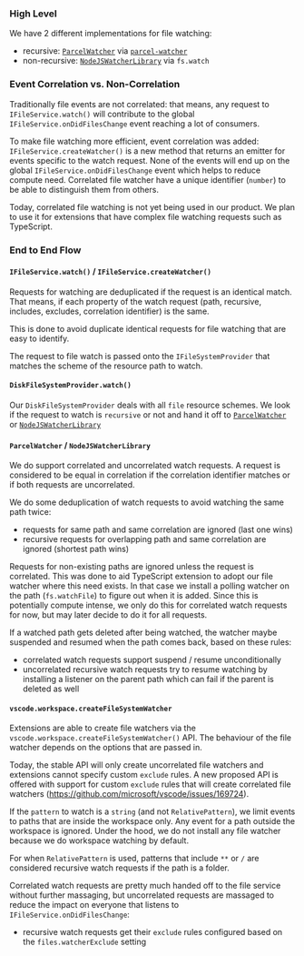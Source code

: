 ### High Level

We have 2 different implementations for file watching:
- recursive: [`ParcelWatcher`](https://github.com/microsoft/vscode/blob/5bc9d1d7850cc9d88ea3fb117de70acba68579c6/src/vs/platform/files/node/watcher/parcel/parcelWatcher.ts#L61) via [`parcel-watcher`](https://github.com/parcel-bundler/watcher)
- non-recursive: [`NodeJSWatcherLibrary`](https://github.com/microsoft/vscode/blob/5bc9d1d7850cc9d88ea3fb117de70acba68579c6/src/vs/platform/files/node/watcher/nodejs/nodejsWatcherLib.ts#L21) via `fs.watch`

### Event Correlation vs. Non-Correlation

Traditionally file events are not correlated: that means, any request to `IFileService.watch()` will contribute to the global `IFileService.onDidFilesChange` event reaching a lot of consumers.

To make file watching more efficient, event correlation was added: `IFileService.createWatcher()` is a new method that returns an emitter for events specific to the watch request. None of the events will end up on the global `IFileService.onDidFilesChange` event which helps to reduce compute need. Correlated file watcher have a unique identifier (`number`) to be able to distinguish them from others.

Today, correlated file watching is not yet being used in our product. We plan to use it for extensions that have complex file watching requests such as TypeScript.

### End to End Flow

#### `IFileService.watch()` / `IFileService.createWatcher()`

Requests for watching are deduplicated if the request is an identical match. That means, if each property of the watch request (path, recursive, includes, excludes, correlation identifier) is the same. 

This is done to avoid duplicate identical requests for file watching that are easy to identify.

The request to file watch is passed onto the `IFileSystemProvider` that matches the scheme of the resource path to watch.

#### `DiskFileSystemProvider.watch()`

Our `DiskFileSystemProvider` deals with all `file` resource schemes. We look if the request to watch is `recursive` or not and hand it off to [`ParcelWatcher`](https://github.com/microsoft/vscode/blob/5bc9d1d7850cc9d88ea3fb117de70acba68579c6/src/vs/platform/files/node/watcher/parcel/parcelWatcher.ts#L61) or [`NodeJSWatcherLibrary`](https://github.com/microsoft/vscode/blob/5bc9d1d7850cc9d88ea3fb117de70acba68579c6/src/vs/platform/files/node/watcher/nodejs/nodejsWatcherLib.ts#L21)

#### `ParcelWatcher` / `NodeJSWatcherLibrary`

We do support correlated and uncorrelated watch requests. A request is considered to be equal in correlation if the correlation identifier matches or if both requests are uncorrelated.

We do some deduplication of watch requests to avoid watching the same path twice:
- requests for same path and same correlation are ignored (last one wins)
- recursive requests for overlapping path and same correlation are ignored (shortest path wins)

Requests for non-existing paths are ignored unless the request is correlated. This was done to aid TypeScript extension to adopt our file watcher where this need exists. In that case we install a polling watcher on the path (`fs.watchFile`) to figure out when it is added. Since this is potentially compute intense, we only do this for correlated watch requests for now, but may later decide to do it for all requests.

If a watched path gets deleted after being watched, the watcher maybe suspended and resumed when the path comes back, based on these rules:
- correlated watch requests support suspend / resume unconditionally
- uncorrelated recursive watch requests try to resume watching by installing a listener on the parent path which can fail if the parent is deleted as well

#### `vscode.workspace.createFileSystemWatcher`

Extensions are able to create file watchers via the `vscode.workspace.createFileSystemWatcher()` API. The behaviour of the file watcher depends on the options that are passed in.

Today, the stable API will only create uncorrelated file watchers and extensions cannot specify custom `exclude` rules. A new proposed API is offered with support for custom `exclude` rules that will create correlated file watchers (https://github.com/microsoft/vscode/issues/169724).

If the `pattern` to watch is a `string` (and not `RelativePattern`), we limit events to paths that are inside the workspace only. Any event for a path outside the workspace is ignored. Under the hood, we do not install any file watcher because we do workspace watching by default.

For when `RelativePattern` is used, patterns that include `**` or `/` are considered recursive watch requests if the path is a folder.

Correlated watch requests are pretty much handed off to the file service without further massaging, but uncorrelated requests are massaged to reduce the impact on everyone that listens to `IFileService.onDidFilesChange`:
- recursive watch requests get their `exclude` rules configured based on the `files.watcherExclude` setting

